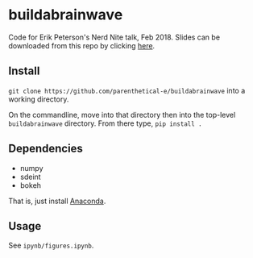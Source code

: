 # buildabrainwave

Code for Erik Peterson's Nerd Nite talk, Feb 2018. Slides can be downloaded from this repo by clicking [here](https://github.com/parenthetical-e/buildabrainwave/blob/master/Feb_2018_Nerd_nite.pdf).


## Install

`git clone https://github.com/parenthetical-e/buildabrainwave` into a working directory.

On the commandline, move into that directory then into the top-level `buildabrainwave` directory. From there type, `pip install .`


## Dependencies

- numpy
- sdeint
- bokeh

That is, just install [Anaconda](https://store.continuum.io/cshop/anaconda/).

## Usage

See `ipynb/figures.ipynb`.
